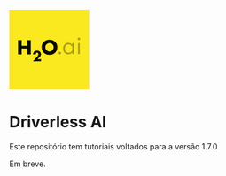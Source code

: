 ![h2o-ai-logo-plain](https://github.com/h2oai/tutorials/blob/master/.github/h2o-ai-logo-plain.png)

# Driverless AI

Este repositório tem tutoriais voltados para a versão 1.7.0

Em breve.

